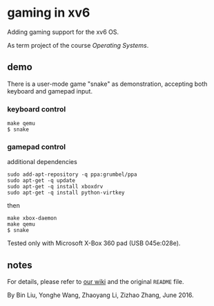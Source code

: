# gaming in xv6

Adding gaming support for the xv6 OS.

As term project of the course _Operating Systems_.


## demo
There is a user-mode game "snake" as demonstration, accepting both keyboard and gamepad input.

### keyboard control

	make qemu
	$ snake

### gamepad control
additional dependencies

	sudo add-apt-repository -q ppa:grumbel/ppa
	sudo apt-get -q update
	sudo apt-get -q install xboxdrv
	sudo apt-get -q install python-virtkey

then

	make xbox-daemon
	make qemu
	$ snake

Tested only with Microsoft X-Box 360 pad (USB 045e:028e).

## notes

For details, please refer to [our wiki](https://github.com/lizy14/gaming-in-xv6/wiki) and the original `README` file.

By Bin Liu, Yonghe Wang, Zhaoyang Li, Zizhao Zhang, June 2016.
